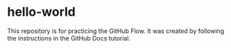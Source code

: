# hello-world
This repository is for practicing the GitHub Flow.
It was created by following the instructions in the GitHub Docs tutorial.

